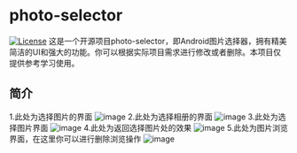 ﻿# photo-selector

[![License](https://img.shields.io/badge/license-Apache%202-4EB1BA.svg)](https://www.apache.org/licenses/LICENSE-2.0.html)
这是一个开源项目photo-selector，即Android图片选择器，拥有精美简洁的UI和强大的功能。你可以根据实际项目需求进行修改或者删除。本项目仅提供参考学习使用。


## 简介

1.此处为选择图片的界面
![image](https://github.com/CCwant/photo-selector/blob/master/boot1.png)
2.此处为选择相册的界面
![image](https://github.com/CCwant/photo-selector/blob/master/boot2.png)
3.此处为选择图片界面
![image](https://github.com/CCwant/photo-selector/blob/master/boot3.png)
4.此处为返回选择图片处的效果
![image](https://github.com/CCwant/photo-selector/blob/master/boot4.png)
5.此处为图片浏览界面，在这里你可以进行删除浏览操作
![image](https://github.com/CCwant/photo-selector/blob/master/boot5.png)



